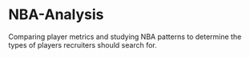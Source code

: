 # NBA-Analysis
Comparing player metrics and studying NBA patterns to determine the types of players recruiters should search for.
